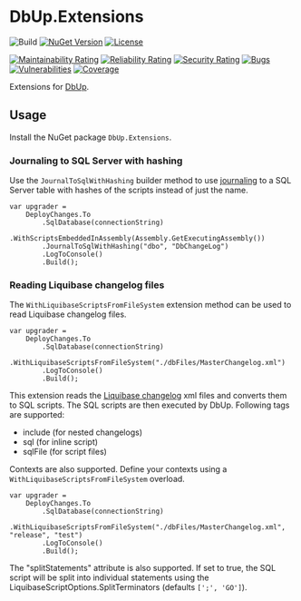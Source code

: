# DbUp.Extensions

![Build](https://github.com/twenzel/DbUp.Extensions/actions/workflows/build.yml/badge.svg?branch=main)
[![NuGet Version](http://img.shields.io/nuget/v/DbUp.Extensions.svg?style=flat)](https://www.nuget.org/packages/DbUp.Extensions/)
[![License](https://img.shields.io/badge/license-MIT-blue.svg)](LICENSE)

[![Maintainability Rating](https://sonarcloud.io/api/project_badges/measure?project=twenzel_DbUp.Extensions&metric=sqale_rating)](https://sonarcloud.io/dashboard?id=twenzel_DbUp.Extensions)
[![Reliability Rating](https://sonarcloud.io/api/project_badges/measure?project=twenzel_DbUp.Extensions&metric=reliability_rating)](https://sonarcloud.io/dashboard?id=twenzel_DbUp.Extensions)
[![Security Rating](https://sonarcloud.io/api/project_badges/measure?project=twenzel_DbUp.Extensions&metric=security_rating)](https://sonarcloud.io/dashboard?id=twenzel_DbUp.Extensions)
[![Bugs](https://sonarcloud.io/api/project_badges/measure?project=twenzel_DbUp.Extensions&metric=bugs)](https://sonarcloud.io/dashboard?id=twenzel_DbUp.Extensions)
[![Vulnerabilities](https://sonarcloud.io/api/project_badges/measure?project=twenzel_DbUp.Extensions&metric=vulnerabilities)](https://sonarcloud.io/dashboard?id=twenzel_DbUp.Extensions)
[![Coverage](https://sonarcloud.io/api/project_badges/measure?project=twenzel_DbUp.Extensions&metric=coverage)](https://sonarcloud.io/dashboard?id=twenzel_DbUp.Extensions)

Extensions for [DbUp](https://github.com/DbUp/DbUp).

## Usage

Install the NuGet package `DbUp.Extensions`.

### Journaling to SQL Server with hashing

Use the `JournalToSqlWithHashing` builder method to use [journaling](https://dbup.readthedocs.io/en/latest/more-info/journaling/) to a SQL Server table with hashes of the scripts instead of just the name.

```CSharp
var upgrader =
	DeployChanges.To
		.SqlDatabase(connectionString)
		.WithScriptsEmbeddedInAssembly(Assembly.GetExecutingAssembly())
		.JournalToSqlWithHashing("dbo", "DbChangeLog")
		.LogToConsole()
		.Build();

```

### Reading Liquibase changelog files

The `WithLiquibaseScriptsFromFileSystem` extension method can be used to read Liquibase changelog files.
```CSharp
var upgrader =
	DeployChanges.To
		.SqlDatabase(connectionString)
		.WithLiquibaseScriptsFromFileSystem("./dbFiles/MasterChangelog.xml")
		.LogToConsole()
		.Build();

```

This extension reads the [Liquibase changelog](https://docs.liquibase.com/concepts/changelogs/home.html) xml files and converts them to SQL scripts. The SQL scripts are then executed by DbUp.
Following tags are supported:
- include (for nested changelogs)
- sql (for inline script)
- sqlFile (for script files)

Contexts are also supported. Define your contexts using a `WithLiquibaseScriptsFromFileSystem` overload.
```CSharp
var upgrader =
	DeployChanges.To
		.SqlDatabase(connectionString)
		.WithLiquibaseScriptsFromFileSystem("./dbFiles/MasterChangelog.xml", "release", "test")
		.LogToConsole()
		.Build();

```

The "splitStatements" attribute is also supported. If set to true, the SQL script will be split into individual statements using the LiquibaseScriptOptions.SplitTerminators (defaults `[';', 'GO']`).